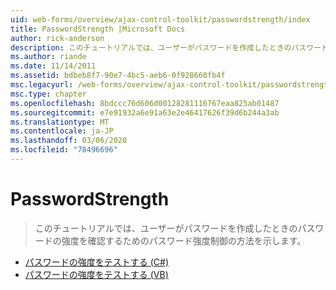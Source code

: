 ```yaml
---
uid: web-forms/overview/ajax-control-toolkit/passwordstrength/index
title: PasswordStrength |Microsoft Docs
author: rick-anderson
description: このチュートリアルでは、ユーザーがパスワードを作成したときのパスワードの強度を確認するためのパスワード強度制御の方法を示します。
ms.author: riande
ms.date: 11/14/2011
ms.assetid: bdbeb8f7-90e7-4bc5-aeb6-0f928660fb4f
msc.legacyurl: /web-forms/overview/ajax-control-toolkit/passwordstrength
msc.type: chapter
ms.openlocfilehash: 8bdccc76d606d00128281116767eaa825ab01487
ms.sourcegitcommit: e7e91932a6e91a63e2e46417626f39d6b244a3ab
ms.translationtype: MT
ms.contentlocale: ja-JP
ms.lasthandoff: 03/06/2020
ms.locfileid: "78496696"
---
```

# <a name="passwordstrength"></a>PasswordStrength

> このチュートリアルでは、ユーザーがパスワードを作成したときのパスワードの強度を確認するためのパスワード強度制御の方法を示します。

- [パスワードの強度をテストする (C#)](testing-the-strength-of-a-password-cs.md)
- [パスワードの強度をテストする (VB)](testing-the-strength-of-a-password-vb.md)
